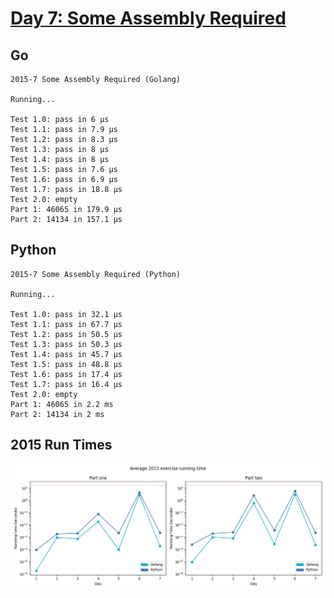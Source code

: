 # [Day 7: Some Assembly Required](https://adventofcode.com/2015/day/7)

<!-- These are helper text to make formatting the yearly readme consistent and easier...

[Day 7: Some Assembly Required][rm7]
[Go][g7]
[Python][p7]

[rm7]: 07-someAssemblyRequired/README.md
[g7]: 07-someAssemblyRequired/go
[p7]: 07-someAssemblyRequired/py

-->

## Go

```text
2015-7 Some Assembly Required (Golang)

Running...

Test 1.0: pass in 6 µs
Test 1.1: pass in 7.9 µs
Test 1.2: pass in 8.3 µs
Test 1.3: pass in 8 µs
Test 1.4: pass in 8 µs
Test 1.5: pass in 7.6 µs
Test 1.6: pass in 6.9 µs
Test 1.7: pass in 18.8 µs
Test 2.0: empty
Part 1: 46065 in 179.9 µs
Part 2: 14134 in 157.1 µs
```

## Python

```text
2015-7 Some Assembly Required (Python)

Running...

Test 1.0: pass in 32.1 µs
Test 1.1: pass in 67.7 µs
Test 1.2: pass in 50.5 µs
Test 1.3: pass in 50.3 µs
Test 1.4: pass in 45.7 µs
Test 1.5: pass in 48.8 µs
Test 1.6: pass in 17.4 µs
Test 1.7: pass in 16.4 µs
Test 2.0: empty
Part 1: 46065 in 2.2 ms
Part 2: 14134 in 2 ms
```

## 2015 Run Times

![2015 exercise run-time graphs](../run-times.png)
